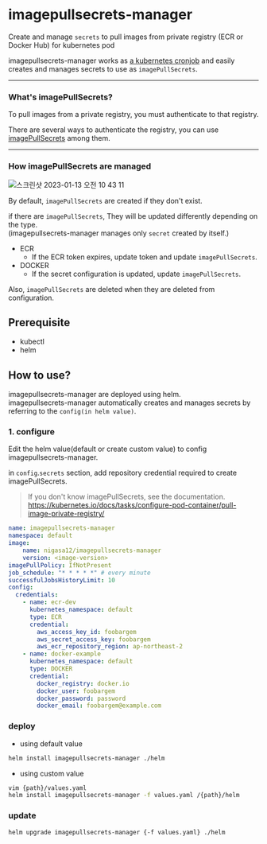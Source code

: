 # imagepullsecrets-manager
Create and manage `secrets` to pull images from private registry (ECR or Docker Hub) for kubernetes pod

imagepullsecrets-manager works as [a kubernetes cronjob](https://kubernetes.io/docs/concepts/workloads/controllers/cron-jobs/) and easily creates and manages secrets to use as `imagePullSecrets`.

---

### What's imagePullSecrets?
To pull images from a private registry, you must authenticate to that registry.

There are several ways to authenticate the registry, you can use [imagePullSecrets](https://kubernetes.io/docs/tasks/configure-pod-container/pull-image-private-registry/#registry-secret-existing-credentials) among them.

---

### How imagePullSecrets are managed
![스크린샷 2023-01-13 오전 10 43 11](https://user-images.githubusercontent.com/19552819/212217761-0f9d8ff3-300d-4621-9902-2e22928edf0c.png)

By default, `imagePullSecrets` are created if they don't exist.

if there are `imagePullSecrets`, They will be updated differently depending on the type.<br>
(imagepullsecrets-manager manages only `secret` created by itself.)
- ECR
  - If the ECR token expires, update token and update `imagePullSecrets`.
- DOCKER
  - If the secret configuration is updated, update `imagePullSecrets`.

Also, `imagePullSecrets` are deleted when they are deleted from configuration.

## Prerequisite
- kubectl
- helm

## How to use?
imagepullsecrets-manager are deployed using helm.<br>
imagepullsecrets-manager automatically creates and manages secrets by referring to the `config(in helm value)`.

### 1. configure

Edit the helm value(default or create custom value) to config imagepullsecrets-manager.

in `config`.`secrets` section, add repository credential required to create imagePullSecrets.

> If you don't know imagePullSecrets, see the documentation.<br>
> https://kubernetes.io/docs/tasks/configure-pod-container/pull-image-private-registry/

```yaml
name: imagepullsecrets-manager
namespace: default
image:
    name: nigasa12/imagepullsecrets-manager
    version: <image-version>
imagePullPolicy: IfNotPresent
job_schedule: "* * * * *" # every minute
successfulJobsHistoryLimit: 10
config:
  credentials:
    - name: ecr-dev
      kubernetes_namespace: default
      type: ECR
      credential:
        aws_access_key_id: foobargem
        aws_secret_access_key: foobargem
        aws_ecr_repository_region: ap-northeast-2
    - name: docker-example
      kubernetes_namespace: default
      type: DOCKER
      credential:
        docker_registry: docker.io
        docker_user: foobargem
        docker_password: password
        docker_email: foobargem@example.com

```

### deploy

- using default value
```bash
helm install imagepullsecrets-manager ./helm
```
- using custom value
```bash
vim {path}/values.yaml
helm install imagepullsecrets-manager -f values.yaml /{path}/helm
```

### update

```
helm upgrade imagepullsecrets-manager {-f values.yaml} ./helm
```
